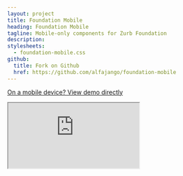 ```yaml
---
layout: project
title: Foundation Mobile
heading: Foundation Mobile
tagline: Mobile-only components for Zurb Foundation
description:
stylesheets:
  - foundation-mobile.css
github:
  title: Fork on Github
  href: https://github.com/alfajango/foundation-mobile
---
```

<a class="btn" href="http://foundation-mobile-demo.s3-website-us-east-1.amazonaws.com/">On a mobile device? View demo directly</a>

<div id="mobile-device">
  <iframe id="content-frame" src="http://foundation-mobile-demo.s3-website-us-east-1.amazonaws.com/" />
</div>
